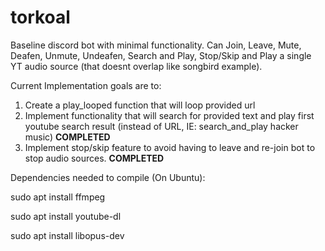 # torkoal
Baseline discord bot with minimal functionality. 
Can Join, Leave, Mute, Deafen, Unmute, Undeafen, Search and Play, Stop/Skip and Play a single YT audio source (that doesnt overlap like songbird example).

Current Implementation goals are to:
1) Create a play_looped function that will loop provided url
2) Implement functionality that will search for provided text and play first youtube search result (instead of URL, IE:
search_and_play hacker music) **COMPLETED**
3) Implement stop/skip feature to avoid having to leave and re-join bot to stop audio sources. **COMPLETED**


Dependencies needed to compile (On Ubuntu):

sudo apt install ffmpeg

sudo apt install youtube-dl

sudo apt install libopus-dev
